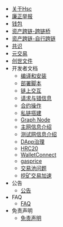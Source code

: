 - [关于Hsc](/intro.md)
- [廉正举报](/Integrity.md)
- [钱包](/wallet.md)
- [资产跨链-跨链桥](/hscbridge.md)
- [资产跨链-自行跨链](/bridge.md)
- [共识](/consensus.md)
- [元交易](/dev/meta_tx.md)
- [创世文件](/genesis.md)
- 开发者文档
    - [编译和安装](/dev/install.md)
    - [部署脚本](/dev/deploy.md)
    - [链上交互](/dev/sdk.md)
    - [请求与错信息](/dev/json-rpc.md)
    - [合约操作](/dev/contract.md)
    - [私链搭建](/dev/private_chain.md)
    - [Graph Node](/dev/graphnode.md)
    - [主网信息介绍](/mainnet.md)
    - [测试网信息介绍](/testnet.md)
    - [DApp治理](/dev/dapp-gov.md)
    - [HRC20](/dev/hrc20.md)
    - [WalletConnect](/dev/wallet-connect.md)
    - [gasprice](/dev/gasprice.md)
    - [交易池问题](/dev/txpool.md)
    - [挖矿交易加速](/dev/txspeedup.md)
- 公告
    - [公告](/Announcement.md)
- FAQ
    - [FAQ](/faq.md)
- 免责声明
    - [免责声明](/disclaimer.md)
